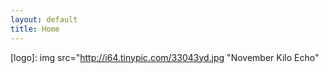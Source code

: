 ```yaml
---
layout: default
title: Home
---
```


[logo]: img src="http://i64.tinypic.com/33043yd.jpg "November Kilo Echo"
